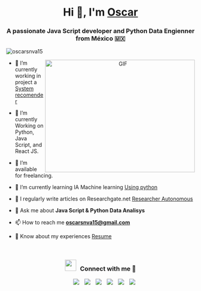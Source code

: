 <h1 align="center">Hi 👋, I'm <a href="#" target="blank">Oscar</a></h1>
<h3 align="center">A passionate Java Script developer and Python Data Engienner from México &#127474;&#127485</h3>

<p align="left"> <img src="https://komarev.com/ghpvc/?username=oscarsnva15&label=Profile%20views&color=0e75b6&style=flat" alt="oscarsnva15" /> </p>

<a target="_blank" align="center">
  <img align="right" top="500" height="300" width="400" alt="GIF" src="https://media.giphy.com/media/SWoSkN6DxTszqIKEqv/giphy.gif">
</a>

- 🔭 I’m currently working in project a <a href="https://github.com/OscarSnva15/python_system_recomendator" target="blank">System recomender</a>

- 🌱 I’m currently Working on Python, Java Script, and React JS.

- 🤝 I’m available for freelancing.

- 🌱 I’m currently learning IA Machine learning <a href="https://www.kaggle.com/learn/certification/oscarsnva15/intro-to-machine-learning" target="blank">Using python</a>

- 📝 I regularly write articles on Researchgate.net <a href="https://www.researchgate.net/profile/Oscar_Suarez_Nava" target="blank">Researcher Autonomous</a>

- 💬 Ask me about **Java Script & Python Data Analisys**

- 📫 How to reach me **oscarsnva15@gmail.com**

- 📄 Know about my experiences <a href="#" target="blank">Resume</a>
<br/>
<h3 align="center" > <img src="#" width="30" height="30" style="margin-right: 10px;">Connect with me 🤝 </h3>

<p align="center">

 <div align="center"  class="icons-social" style="margin-left: 10px;">
        <a style="margin-left: 10px;"  target="_blank" href="www.linkedin.com/in/oscarsnva15">
			<img src="https://img.icons8.com/doodle/40/000000/linkedin--v2.png"></a>
        <a style="margin-left: 10px;" target="_blank" href="https://github.com/OscarSnva15">
		<img src="https://img.icons8.com/doodle/40/000000/github--v1.png"></a>
		<a style="margin-left: 10px;" target="_blank" href="https://stackoverflow.com/users/15711999/oscarsnva15">
				<img src="https://img.icons8.com/external-tal-revivo-color-tal-revivo/40/000000/external-stack-overflow-is-a-question-and-answer-site-for-professional-logo-color-tal-revivo.png"></a>
	   <a style="margin-left: 10px;" target="_blank" href="https://dev.to/oscarsnva15">
					<img src="https://img.icons8.com/external-sketchy-juicy-fish/0.6x/external-blog-online-services-sketchy-sketchy-juicy-fish.png"></a>
        <a style="margin-left: 10px;" target="_blank" href="https://www.instagram.com/oscar_snva/">
			<img src="https://img.icons8.com/doodle/40/000000/instagram-new--v2.png"></a>
		<a style="margin-left: 10px;" target="_blank" href="https://www.youtube.com/@OscarSnva15">
				<img src="https://img.icons8.com/doodle/1x/youtube--v2.png" ></a>
      </div>

</p>